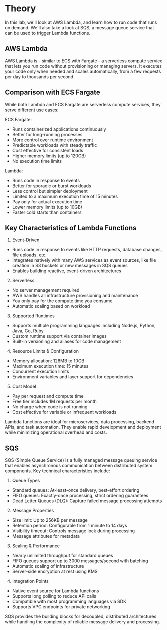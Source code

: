 # Theory

In this lab, we'll look at AWS Lambda, and learn how to run code that runs on demand.
We'll also take a look at SQS, a message queue service that can be used to trigger Lambda functions.


## AWS Lambda

AWS Lambda is - similar to ECS with Fargate - a serverless compute service that lets you run code without provisioning or managing servers. It executes your code only when needed and scales automatically, from a few requests per day to thousands per second.


## Comparison with ECS Fargate

While both Lambda and ECS Fargate are serverless compute services, they serve different use cases:

ECS Fargate:
- Runs containerized applications continuously
- Better for long-running processes
- More control over runtime environment
- Predictable workloads with steady traffic
- Cost effective for consistent loads
- Higher memory limits (up to 120GB)
- No execution time limits

Lambda:
- Runs code in response to events
- Better for sporadic or burst workloads
- Less control but simpler deployment
- Limited to a maximum execution time of 15 minutes
- Pay only for actual execution time
- Lower memory limits (up to 10GB)
- Faster cold starts than containers


## Key Characteristics of Lambda Functions

1. Event-Driven
- Runs code in response to events like HTTP requests, database changes, file uploads, etc.
- Integrates natively with many AWS services as event sources, like file creation in S3 buckets or new messages in SQS queues
- Enables building reactive, event-driven architectures

2. Serverless
- No server management required
- AWS handles all infrastructure provisioning and maintenance
- You only pay for the compute time you consume
- Automatic scaling based on workload

3. Supported Runtimes
- Supports multiple programming languages including Node.js, Python, Java, Go, Ruby
- Custom runtime support via container images
- Built-in versioning and aliases for code management

4. Resource Limits & Configuration
- Memory allocation: 128MB to 10GB
- Maximum execution time: 15 minutes
- Concurrent execution limits
- Environment variables and layer support for dependencies

5. Cost Model
- Pay per request and compute time
- Free tier includes 1M requests per month
- No charge when code is not running
- Cost effective for variable or infrequent workloads

Lambda functions are ideal for microservices, data processing, backend APIs, and task automation. They enable rapid development and deployment while minimizing operational overhead and costs.


## SQS

SQS (Simple Queue Service) is a fully managed message queuing service that enables asynchronous communication between distributed system components. Key technical characteristics include:

1. Queue Types
- Standard queues: At-least-once delivery, best-effort ordering
- FIFO queues: Exactly-once processing, strict ordering guarantees
- Dead Letter Queues (DLQ): Capture failed message processing attempts

2. Message Properties
- Size limit: Up to 256KB per message
- Retention period: Configurable from 1 minute to 14 days
- Visibility timeout: Controls message lock during processing
- Message attributes for metadata

3. Scaling & Performance
- Nearly unlimited throughput for standard queues
- FIFO queues support up to 3000 messages/second with batching
- Automatic scaling of infrastructure
- Server-side encryption at rest using KMS

4. Integration Points
- Native event source for Lambda functions
- Supports long polling to reduce API calls
- Compatible with most programming languages via SDK
- Supports VPC endpoints for private networking

SQS provides the building blocks for decoupled, distributed architectures while handling the complexity of reliable message delivery and processing.
